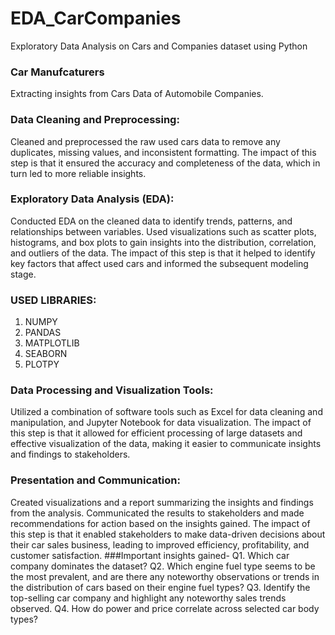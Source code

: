 # EDA_CarCompanies
Exploratory Data Analysis on Cars and Companies dataset using Python
### Car Manufcaturers
Extracting insights from Cars Data of Automobile Companies.
### Data Cleaning and Preprocessing: 
Cleaned and preprocessed the raw used cars data to remove any duplicates, missing values, and inconsistent formatting. The impact of this step is that it ensured the accuracy and completeness of the data, which in turn led to more reliable insights.
### Exploratory Data Analysis (EDA): 
Conducted EDA on the cleaned data to identify trends, patterns, and relationships between variables. Used visualizations such as scatter plots, histograms, and box plots to gain insights into the distribution, correlation, and outliers of the data. The impact of this step is that it helped to identify key factors that affect used cars and informed the subsequent modeling stage.
### USED LIBRARIES:
1. NUMPY
2. PANDAS
3. MATPLOTLIB
4. SEABORN
5. PLOTPY
### Data Processing and Visualization Tools: 
Utilized a combination of software tools such as Excel for data cleaning and manipulation, and Jupyter Notebook for data visualization. The impact of this step is that it allowed for efficient processing of large datasets and effective visualization of the data, making it easier to communicate insights and findings to stakeholders.
### Presentation and Communication: 
Created visualizations and a report summarizing the insights and findings from the analysis. Communicated the results to stakeholders and made recommendations for action based on the insights gained. The impact of this step is that it enabled stakeholders to make data-driven decisions about their car sales business, leading to improved efficiency, profitability, and customer satisfaction.
###Important insights gained-
Q1. Which car company dominates the dataset?
Q2. Which engine fuel type seems to be the most prevalent, and are there any noteworthy observations or trends in the distribution of cars based on their engine fuel types?
Q3. Identify the top-selling car company and highlight any noteworthy sales trends observed.
Q4. How do power and price correlate across selected car body types?
